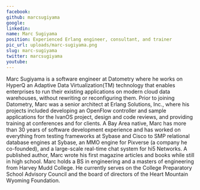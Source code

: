 ```yaml
---
facebook: 
github: marcsugiyama
google: 
linkedin: 
name: Marc Sugiyama
position: Experienced Erlang engineer, consultant, and trainer
pic_url: uploads/marc-sugiyama.png
slug: marc-sugiyama
twitter: marcsugiyama
youtube: 
---
```

<p>Marc Sugiyama is a software engineer at Datometry where he works on HyperQ an Adaptive Data Virtualization(TM) technology that enables enterprises to run their existing applications on modern cloud data warehouses, without rewriting or reconfiguring them. Prior to joining Datometry, Marc was a senior architect at Erlang Solutions, Inc., where his projects included developing an OpenFlow controller and sample applications for the IvanOS project, design and code reviews, and providing training at conferences and for clients. A Bay Area native, Marc has more than 30 years of software development experience and has worked on everything from testing frameworks at Sybase and Cisco to SMP relational database engines at Sybase, an MMO engine for Pixverse (a company he co-founded), and a large-scale real-time chat system for hi5 Networks. A published author, Marc wrote his first magazine articles and books while still in high school. Marc holds a BS in engineering and a masters of engineering from Harvey Mudd College. He currently serves on the College Preparatory School Advisory Council and the board of directors of the Heart Mountain Wyoming Foundation.</p>
